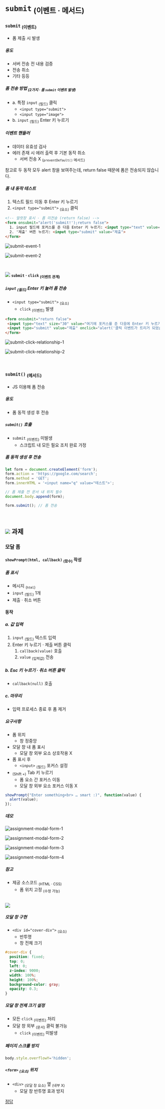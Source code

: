 `submit` <sub>(이벤트 · 메서드)</sub>
====

### `submit` <sub>(이벤트)</sub>
- 폼 제출 시 발생

##### 용도
- 서버 전송 전 내용 검증
- 전송 취소
- 기타 등등

##### 폼 전송 방법 <sub>(2가지 · 폼 `submit` 이벤트 발생)</sub>
- a. 특정 `input` <sub>(필드)</sub> 클릭
  - `<input type="submit">`
  - `<input type="image">`
- b. `input` <sub>(필드)</sub> Enter 키 누르기

##### 이벤트 핸들러
- 데이터 유효성 검사
- 에러 존재 시 에러 출력 후 기본 동작 취소
  - 서버 전송 X <sub>(`preventDefault()` 메서드)</sub>

참고로 두 동작 모두 alert 창을 보여주는데, return false 때문에 폼은 전송되지 않습니다.

##### 폼 내 동작 테스트
1. 텍스트 필드 이동 후 Enter 키 누르기
2. `<input type="submit">` <sub>(요소)</sub> 클릭
```html
<!-- 얼럿창 표시 · 폼 미전송 (return false) -->
<form onsubmit="alert('submit!');return false">
  1. input 필드에 포커스를 준 다음 Enter 키 누르기: <input type="text" value="text"><br>
  2. '제출' 버튼 누르기: <input type="submit" value="제출">
</form>
```

![submit-event-1](../../images/02/04/04/submit-event-1.png)

![submit-event-2](../../images/02/04/04/submit-event-2.png)

<br />

<img src="../../images/commons/icons/circle-exclamation-solid.svg" /> **`submit` · `click` <sub>(이벤트 관계)</sub>**

##### `input` <sub>(필드)</sub> Enter 키 눌러 폼 전송
- `<input type="submit">` <sub>(요소)</sub>
  - `click` <sub>(이벤트)</sub> 발생
```html
<form onsubmit="return false">
 <input type="text" size="30" value="여기에 포커스를 준 다음에 Enter 키 누르기">
 <input type="submit" value="제출" onclick="alert('클릭 이벤트가 트리거 되었습니다!')">
</form>
```

![submit-click-relationship-1](../../images/02/04/04/submit-click-relationship-1.png)

![submit-click-relationship-2](../../images/02/04/04/submit-click-relationship-2.png)

<br />

### `submit()` <sub>(메서드)</sub>
- JS 이용해 폼 전송

##### 용도
- 폼 동적 생성 후 전송

##### `submit()` 호출
- `submit` <sub>(이벤트)</sub> 미발생
  - 스크립트 내 모든 필요 조치 완료 가정

##### 폼 동적 생성 후 전송
```javascript
let form = document.createElement('form');
form.action = 'https://google.com/search';
form.method = 'GET';
form.innerHTML = '<input name="q" value="테스트">';

// 폼 제출 전 문서 내 위치 필수
document.body.append(form);

form.submit(); // 폼 전송
```

<br />

## <img src="../../images/commons/icons/circle-check-solid.svg" /> 과제

### 모달 폼

#### `showPrompt(html, callback)` <sub>(함수)</sub> 작성

##### 폼 표시
- 메시지 <sub>(`html`)</sub>
- `input` <sub>(필드)</sub> 1개
- 제출 · 취소 버튼

#### 동작

##### a. 값 입력
1. `input` <sub>(필드)</sub> 텍스트 입력
2. Enter 키 누르기 · 제출 버튼 클릭
   1. `callback(value)` 호출
   2. `value` <sub>(입력값)</sub> 전송

##### b. Esc 키 누르기 · 취소 버튼 클릭
- `callback(null)` 호출

##### c. 마무리
- 입력 프로세스 종료 후 폼 제거

##### 요구사항
- 폼 위치
  - 창 정중앙
- 모달 창 내 폼 표시
  - 모달 창 외부 요소 상호작용 X
- 폼 표시 후
  - `<input>` <sub>(필드)</sub> 포커스 설정
- <sub>(Shift +)</sub> Tab 키 누르기
  - 폼 요소 간 포커스 이동
  - 모달 창 외부 요소 포커스 이동 X
```javascript
showPrompt("Enter something<br> … smart :)", function(value) {
  alert(value);
});
```

##### 데모

![assignment-modal-form-1](../../images/02/04/04/assignment-modal-form-1.png)

![assignment-modal-form-2](../../images/02/04/04/assignment-modal-form-2.png)

![assignment-modal-form-3](../../images/02/04/04/assignment-modal-form-3.png)

![assignment-modal-form-4](../../images/02/04/04/assignment-modal-form-4.png)

##### 참고
- 제공 소스코드 <sub>(HTML · CSS)</sub>
  - 폼 위치 고정 <sub>(수정 가능)</sub>

<br />

<img src="../../images/commons/icons/circle-answer.svg" />

##### 모달 창 구현
- `<div id="cover-div">` <sub>(요소)</sub>
  - 반투명
  - 창 전체 크기
```css
#cover-div {
  position: fixed;
  top: 0;
  left: 0;
  z-index: 9000;
  width: 100%;
  height: 100%;
  background-color: gray;
  opacity: 0.3;
}
```

##### 모달 창 전체 크기 설정
- 모든 `click` <sub>(이벤트)</sub> 처리
- 모달 창 외부 <sub>(문서)</sub> 클릭 불가능
  - `click` <sub>(이벤트)</sub> 미발생

##### 페이지 스크롤 방지
```javascript
body.style.overflowY='hidden';
```

##### `<form>` <sub>(요소)</sub> 위치
- `<div>` <sub>(모달 창 요소)</sub> 옆 <sub>(내부 X)</sub>
  - 모달 창 반투명 효과 방지

[정답](https://plnkr.co/edit/oYjYoJzvYtxvjEAr?p=preview)
